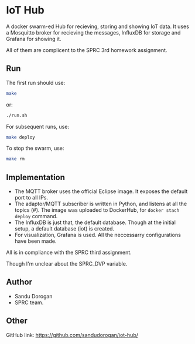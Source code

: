 # IoT Hub

A docker swarm-ed Hub for recieving, storing and showing IoT data.
It uses a Mosquitto broker for recieving the messages, InfluxDB for storage and Grafana for showing it. 

All of them are complicent to the SPRC 3rd homework assignment.

## Run
The first run should use:
```bash
make
```
or:
```bash
./run.sh
```

For subsequent runs, use: 
```bash
make deploy
```

To stop the swarm, use:
```bash
make rm
```

## Implementation
* The MQTT broker uses the official Eclipse image. It exposes the default port to all IPs.
* The adaptor/MQTT subscriber is written in Python, and listens at all the topics (#). The image was uploaded to DockerHub, for ```docker stach deploy``` command.
* The InfluxDB is just that, the default database. Though at the initial setup, a default database (iot) is created.
* For visualization, Grafana is used. All the neccessarry configurations have been made. 

All is in compliance with the SPRC third assignment. 

Though I'm unclear about the SPRC_DVP variable.

## Author
* Sandu Dorogan
* SPRC team.

## Other
GitHub link: https://github.com/sandudorogan/iot-hub/
